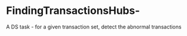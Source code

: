 # FindingTransactionsHubs-
A DS task - for a given transaction set, detect the abnormal transactions
